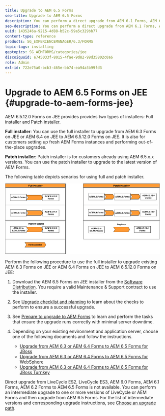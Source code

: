 ```yaml
---
title: Upgrade to AEM 6.5 Forms
seo-title: Upgrade to AEM 6.5 Forms
description: You can perform a direct upgrade from AEM 6.1 Forms, AEM 6.2 Forms, and LiveCycle ES4 SP1 to AEM 6.3 Forms.
seo-description: You can perform a direct upgrade from AEM 6.1 Forms, AEM 6.2 Forms, and LiveCycle ES4 SP1 to AEM 6.3 Forms.
uuid: 1435246a-9215-4d88-b52c-59a5c329bb77
content-type: reference
products: SG_EXPERIENCEMANAGER/6.3/FORMS
topic-tags: installing
geptopics: SG_AEMFORMS/categories/jee
discoiquuid: e745033f-8015-4fae-9d82-99d35802c0a6
role: Admin
exl-id: 722e75a0-bcb3-465e-bb74-ea94a3b99fd3
---
```

# Upgrade to AEM 6.5 Forms on JEE {#upgrade-to-aem-forms-jee}

AEM 6.5.12.0 Forms on JEE provides provides two types of installers: Full installer and Patch installer.

**Full installer**: You can use the full installer to upgrade from AEM 6.3 Forms on JEE or AEM 6.4 on JEE to AEM 6.5.12.0 Forms on JEE. It is also for customers setting up fresh AEM Forms instances and performing out-of-the-place upgrades.

**Patch installer**: Patch installer is for customers already using AEM 6.5.x.x versions. You can use the patch installer to upgrade to the latest version of AEM Forms.

The following table depicts senarios for using full and patch installer.

![](assets/full-and-patch-installer.png)

Perform the following procedure to use the full installer to upgrade existing AEM 6.3 Forms on JEE or AEM 6.4 Forms on JEE to AEM 6.5.12.0 Forms on JEE:

1. Download the AEM 6.5 Forms on JEE installer from the [Software Distribution](https://experience.adobe.com/#/downloads/content/software-distribution/en/aem.html). You require a valid Maintenance & Support contract to use the installer.
1. See [Upgrade checklist and planning](https://www.adobe.com/go/learn_aemforms_upgrade_checklist_65) to learn about the checks to perform to ensure a successful upgrade.
1. See [Prepare to upgrade to AEM Forms](https://www.adobe.com/go/learn_aemforms_prepareupgrade_65) to learn and perform the tasks that ensure the upgrade runs correctly with minimal server downtime.
1. Depending on your existing environment and application server, choose one of the following documents and follow the instructions.

    * [Upgrade from AEM 6.3 or AEM 6.4 Forms to AEM 6.5 Forms for JBoss](http://www.adobe.com/go/learn_aemforms_upgradeJBoss_65)
    * [Upgrade from AEM 6.3 or AEM 6.4 Forms to AEM 6.5 Forms for WebSphere](http://www.adobe.com/go/learn_aemforms_upgradeWebSphere_65)
    * [Upgrade from AEM 6.3 or AEM 6.4 Forms to AEM 6.5 Forms for JBoss Turnkey](http://www.adobe.com/go/learn_aemforms_upgradeTurnkey_65)

Direct upgrade from LiveCycle ES2, LiveCycle ES3, AEM 6.0 Forms, AEM 6.1 Forms, AEM 6.2 Forms to AEM 6.5 Forms is not available. You can perform an intermediate upgrade to one or more versions of LiveCycle or AEM Forms and then upgrade from AEM 6.5 Forms. For the list of intermediate versions and corresponding upgrade instructions, see [Choose an upgrade path](upgrade.md).
